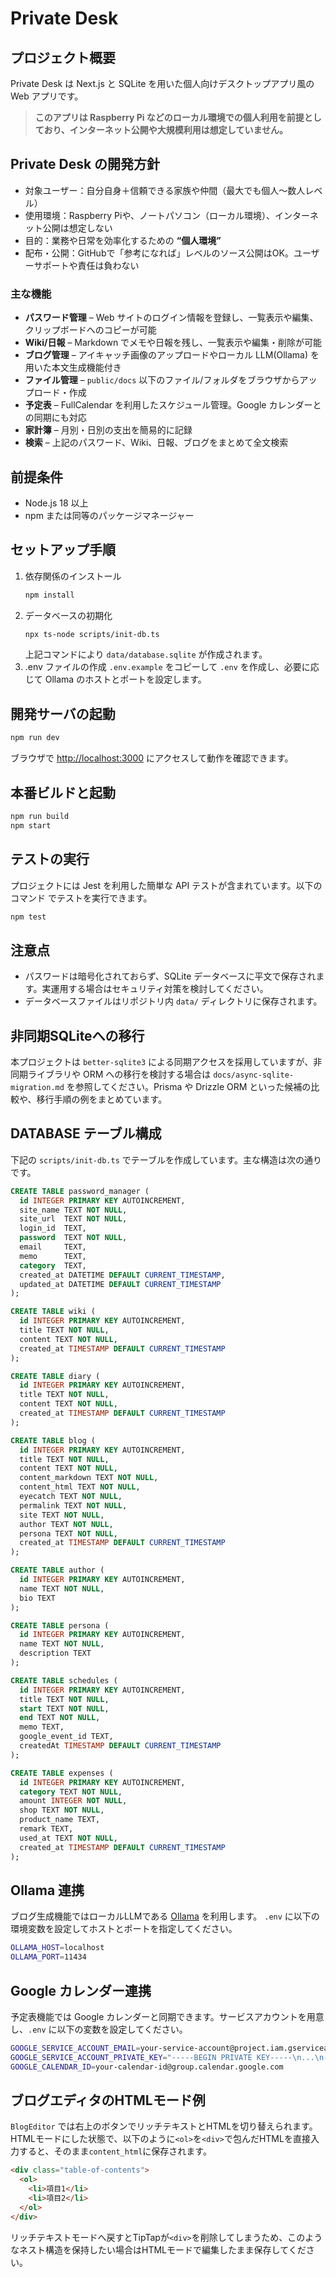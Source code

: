 # Private Desk

## プロジェクト概要

Private Desk は Next.js と SQLite を用いた個人向けデスクトップアプリ風の Web アプリです。
> **このアプリは Raspberry Pi などのローカル環境での個人利用を前提としており、インターネット公開や大規模利用は想定していません。**

## Private Desk の開発方針

- 対象ユーザー：自分自身＋信頼できる家族や仲間（最大でも個人〜数人レベル）
- 使用環境：Raspberry Piや、ノートパソコン（ローカル環境）、インターネット公開は想定しない
- 目的：業務や日常を効率化するための **“個人環境”**
- 配布・公開：GitHubで「参考になれば」レベルのソース公開はOK。ユーザーサポートや責任は負わない


### 主な機能

- **パスワード管理** – Web サイトのログイン情報を登録し、一覧表示や編集、クリップボードへのコピーが可能
- **Wiki/日報** – Markdown でメモや日報を残し、一覧表示や編集・削除が可能
- **ブログ管理** – アイキャッチ画像のアップロードやローカル LLM(Ollama) を用いた本文生成機能付き
- **ファイル管理** – `public/docs` 以下のファイル/フォルダをブラウザからアップロード・作成
- **予定表** – FullCalendar を利用したスケジュール管理。Google カレンダーとの同期にも対応
- **家計簿** – 月別・日別の支出を簡易的に記録
- **検索** – 上記のパスワード、Wiki、日報、ブログをまとめて全文検索

## 前提条件

- Node.js 18 以上
- npm または同等のパッケージマネージャー

## セットアップ手順

1. 依存関係のインストール
   ```bash
   npm install
   ```
2. データベースの初期化
   ```bash
   npx ts-node scripts/init-db.ts
   ```
   上記コマンドにより `data/database.sqlite` が作成されます。
3. .env ファイルの作成
   `.env.example` をコピーして `.env` を作成し、必要に応じて Ollama のホストとポートを設定します。

## 開発サーバの起動

```bash
npm run dev
```

ブラウザで [http://localhost:3000](http://localhost:3000) にアクセスして動作を確認できます。

## 本番ビルドと起動

```bash
npm run build
npm start
```

## テストの実行

プロジェクトには Jest を利用した簡単な API テストが含まれています。以下のコマンド
でテストを実行できます。

```bash
npm test
```

## 注意点

- パスワードは暗号化されておらず、SQLite データベースに平文で保存されます。実運用する場合はセキュリティ対策を検討してください。
- データベースファイルはリポジトリ内 `data/` ディレクトリに保存されます。


## 非同期SQLiteへの移行

本プロジェクトは `better-sqlite3` による同期アクセスを採用していますが、非同期ライブラリや ORM への移行を検討する場合は `docs/async-sqlite-migration.md` を参照してください。Prisma や Drizzle ORM といった候補の比較や、移行手順の例をまとめています。

## DATABASE テーブル構成

下記の `scripts/init-db.ts` でテーブルを作成しています。主な構造は次の通りです。

```sql
CREATE TABLE password_manager (
  id INTEGER PRIMARY KEY AUTOINCREMENT,
  site_name TEXT NOT NULL,
  site_url  TEXT NOT NULL,
  login_id  TEXT,
  password  TEXT NOT NULL,
  email     TEXT,
  memo      TEXT,
  category  TEXT,
  created_at DATETIME DEFAULT CURRENT_TIMESTAMP,
  updated_at DATETIME DEFAULT CURRENT_TIMESTAMP
);

CREATE TABLE wiki (
  id INTEGER PRIMARY KEY AUTOINCREMENT,
  title TEXT NOT NULL,
  content TEXT NOT NULL,
  created_at TIMESTAMP DEFAULT CURRENT_TIMESTAMP
);

CREATE TABLE diary (
  id INTEGER PRIMARY KEY AUTOINCREMENT,
  title TEXT NOT NULL,
  content TEXT NOT NULL,
  created_at TIMESTAMP DEFAULT CURRENT_TIMESTAMP
);

CREATE TABLE blog (
  id INTEGER PRIMARY KEY AUTOINCREMENT,
  title TEXT NOT NULL,
  content TEXT NOT NULL,
  content_markdown TEXT NOT NULL,
  content_html TEXT NOT NULL,
  eyecatch TEXT NOT NULL,
  permalink TEXT NOT NULL,
  site TEXT NOT NULL,
  author TEXT NOT NULL,
  persona TEXT NOT NULL,
  created_at TIMESTAMP DEFAULT CURRENT_TIMESTAMP
);

CREATE TABLE author (
  id INTEGER PRIMARY KEY AUTOINCREMENT,
  name TEXT NOT NULL,
  bio TEXT
);

CREATE TABLE persona (
  id INTEGER PRIMARY KEY AUTOINCREMENT,
  name TEXT NOT NULL,
  description TEXT
);

CREATE TABLE schedules (
  id INTEGER PRIMARY KEY AUTOINCREMENT,
  title TEXT NOT NULL,
  start TEXT NOT NULL,
  end TEXT NOT NULL,
  memo TEXT,
  google_event_id TEXT,
  createdAt TIMESTAMP DEFAULT CURRENT_TIMESTAMP
);

CREATE TABLE expenses (
  id INTEGER PRIMARY KEY AUTOINCREMENT,
  category TEXT NOT NULL,
  amount INTEGER NOT NULL,
  shop TEXT NOT NULL,
  product_name TEXT,
  remark TEXT,
  used_at TEXT NOT NULL,
  created_at TIMESTAMP DEFAULT CURRENT_TIMESTAMP
);
```

## Ollama 連携

ブログ生成機能ではローカルLLMである [Ollama](https://ollama.ai/) を利用します。
`.env` に以下の環境変数を設定してホストとポートを指定してください。

```bash
OLLAMA_HOST=localhost
OLLAMA_PORT=11434
```

## Google カレンダー連携

予定表機能では Google カレンダーと同期できます。サービスアカウントを用意し、`.env` に以下の変数を設定してください。

```bash
GOOGLE_SERVICE_ACCOUNT_EMAIL=your-service-account@project.iam.gserviceaccount.com
GOOGLE_SERVICE_ACCOUNT_PRIVATE_KEY="-----BEGIN PRIVATE KEY-----\n...\n-----END PRIVATE KEY-----\n"
GOOGLE_CALENDAR_ID=your-calendar-id@group.calendar.google.com
```


## ブログエディタのHTMLモード例

`BlogEditor` では右上のボタンでリッチテキストとHTMLを切り替えられます。HTMLモードにした状態で、以下のように`<ol>`を`<div>`で包んだHTMLを直接入力すると、そのまま`content_html`に保存されます。

```html
<div class="table-of-contents">
  <ol>
    <li>項目1</li>
    <li>項目2</li>
  </ol>
</div>
```

リッチテキストモードへ戻すとTipTapが`<div>`を削除してしまうため、このようなネスト構造を保持したい場合はHTMLモードで編集したまま保存してください。
